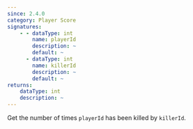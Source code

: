 ```yaml
---
since: 2.4.0
category: Player Score
signatures:
    - - dataType: int
        name: playerId
        description: ~
        default: ~
      - dataType: int
        name: killerId
        description: ~
        default: ~
returns:
    dataType: int
    description: ~
---
```


Get the number of times `playerId` has been killed by `killerId`.
